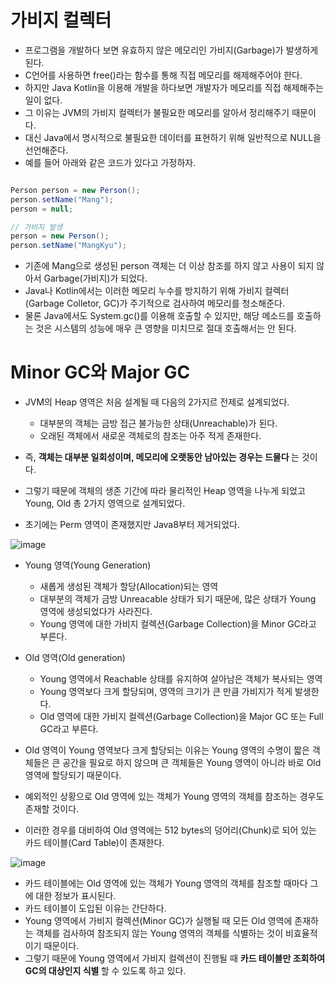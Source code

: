 <h1> 가비지 컬렉터 </h1>

- 프로그램을 개발하다 보면 유효하지 않은 메모리인 가비지(Garbage)가 발생하게 된다.
- C언어를 사용하면 free()라는 함수를 통해 직접 메모리를 해제해주어야 한다.
- 하지만 Java Kotlin을 이용해 개발을 하다보면 개발자가 메모리를 직접 해제해주는 일이 없다.
- 그 이유는 JVM의 가비지 컬렉터가 불필요한 메모리를 알아서 정리해주기 때문이다.
- 대신 Java에서 명시적으로 불필요한 데이터를 표현하기 위해 일반적으로 NULL을 선언해준다. 
- 예를 들어 아래와 같은 코드가 있다고 가정하자.

```java

Person person = new Person();
person.setName("Mang");
person = null;

// 가비지 발생
person = new Person();
person.setName("MangKyu");

```

- 기존에 Mang으로 생성된 person 객체는 더 이상 참조를 하지 않고 사용이 되지 않아서 Garbage(가비지)가 되었다.
- Java나 Kotlin에서는 이러한 메모리 누수를 방지하기 위해 가비지 컬렉터(Garbage Colletor, GC)가 주기적으로 검사하여 메모리를 청소해준다.
- 물론 Java에서도 System.gc()를 이용해 호출할 수 있지만, 해당 메소드를 호출하는 것은 시스템의 성능에 매우 큰 영향을 미치므로 절대 호출해서는 안 된다.

<h1> Minor GC와 Major GC </h1>

- JVM의 Heap 영역은 처음 설계될 때 다음의 2가지르 전제로 설계되었다.
  - 대부분의 객체는 금방 접근 불가능한 상태(Unreachable)가 된다.
  - 오래된 객체에서 새로운 객체로의 참조는 아주 적게 존재한다.

- 즉, <b> 객체는 대부분 일회성이며, 메모리에 오랫동안 남아있는 경우는 드물다 </b>는 것이다.
- 그렇기 때문에 객체의 생존 기간에 따라 물리적인 Heap 영역을 나누게 되었고 Young, Old 총 2가지 영역으로 설계되었다.
- 초기에는 Perm 영역이 존재했지만 Java8부터 제거되었다.

![image](https://user-images.githubusercontent.com/62228401/234888374-100ff1cb-5d03-44ae-820e-69083561abd5.png)

- Young 영역(Young Generation)
  - 새롭게 생성된 객체가 할당(Allocation)되는 영역
  - 대부분의 객체가 금방 Unreacable 상태가 되기 때문에, 많은 상태가 Young 영역에 생성되었다가 사라진다.
  - Young 영역에 대한 가비지 컬렉션(Garbage Collection)을 Minor GC라고 부른다.

- Old 영역(Old generation)
  - Young 영역에서 Reachable 상태를 유지하여 살아남은 객체가 복사되는 영역
  - Young 영역보다 크게 할당되며, 영역의 크기가 큰 만큼 가비지가 적게 발생한다.
  - Old 영역에 대한 가비지 컬렉션(Garbage Collection)을 Major GC 또는 Full GC라고 부른다.

- Old 영역이 Young 영역보다 크게 할당되는 이유는 Young 영역의 수명이 짧은 객체들은 큰 공간을 필요로 하지 않으며 큰 객체들은 Young 영역이 아니라 바로 Old 영역에 할당되기 때문이다.

- 예외적인 상황으로 Old 영역에 있는 객체가 Young 영역의 객체를 참조하는 경우도 존재할 것이다. 
- 이러한 경우를 대비하여 Old 영역에는 512 bytes의 덩어리(Chunk)로 되어 있는 카드 테이블(Card Table)이 존재한다.

![image](https://user-images.githubusercontent.com/62228401/234896377-e8d261bb-d7aa-4ea5-a42c-1421f23bdc12.png)

- 카드 테이블에는 Old 영역에 있는 객체가 Young 영역의 객체를 참조할 때마다 그에 대한 정보가 표시된다.
- 카드 테이블이 도입된 이유는 간단하다.
- Young 영역에서 가비지 컬렉션(Minor GC)가 실행될 때 모든 Old 영역에 존재하는 객체를 검사하여 참조되지 않는 Young 영역의 객체를 식별하는 것이 비효율적이기 때문이다.
- 그렇기 때문에 Young 영역에서 가비지 컬렉션이 진행될 때 <b> 카드 테이블만 조회하여 GC의 대상인지 식별 </b> 할 수 있도록 하고 있다.
